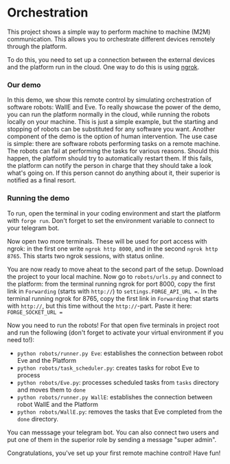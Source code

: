 # Orchestration

This project shows a simple way to perform machine to machine (M2M) communication. This allows you to orchestrate different devices remotely through the platform.

To do this, you need to set up a connection between the external devices and the platform run in the cloud. One way to do this is using [ngrok](https://ngrok.com/).


### Our demo
In this demo, we show this remote control by simulating orchestration of software robots: WallE and Eve. To really showcase the power of the demo, you can run the platform normally in the cloud, while running the robots locally on your machine.
This is just a simple example, but the starting and stopping of robots can be substituted for any software you want.
Another component of the demo is the option of human intervention. The use case is simple: there are software robots performing tasks on a remote machine. 
The robots can fail at performing the tasks for various reasons. Should this happen, the platform should try to automatically restart them. If this fails, the platform can notify the person in charge that they should take a look what's going on.
If this person cannot do anything about it, their superior is notified as a final resort.


### Running the demo
To run, open the terminal in your coding environment and start the platform with `forge run`. Don't forget to set the environment variable to connect to your telegram bot.

Now open two more terminals. These will be used for port access with ngrok: 
in the first one write `ngrok http 8000`, and in the second `ngrok http 8765`. 
This starts two ngrok sessions, with status online.


You are now ready to move aheat to the second part of the setup. Download the project to your local machine. 
Now go to `robots/urls.py` and connect to the platform: from the terminal running ngrok for port 8000, copy the first link in `Forwarding` (starts with `http://`) to ```settings.FORGE_API_URL =```.
In the terminal running ngrok for 8765, copy the first link in `Forwarding` that starts with `http://`, but this time without the `http://`-part. Paste it here: ```FORGE_SOCKET_URL =```

Now you need to run the robots! For that open five terminals in project root and run the following (don't forget to activate your virtual environment if you need to!):
- ```python robots/runner.py Eve```:  establishes the connection between robot Eve and the Platform
- ```python robots/task_scheduler.py```: creates tasks for robot Eve to process
- ```python robots/Eve.py```: processes scheduled tasks from `tasks` directory and moves them to `done`
- ```python robots/runner.py WallE```: establishes the connection between robot WallE and the Platform 
- ```python robots/WallE.py```: removes the tasks that Eve completed from the `done` directory.

You can messsage your telegram bot. You can also connect two users and put one of them in the superior role by sending a message "super admin".

Congratulations, you've set up your first remote machine control! Have fun!
